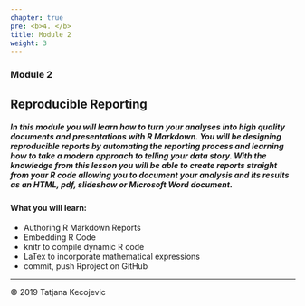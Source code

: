 ```yaml
---
chapter: true
pre: <b>4. </b>
title: Module 2
weight: 3
---
```


### Module 2

## Reproducible Reporting

##### In this module you will learn how to turn your analyses into high quality documents and presentations with R Markdown. You will be designing reproducible reports by automating the reporting process and learning how to take a modern approach to telling your data story. With the knowledge from this lesson you will be able to create reports straight from your R code allowing you to document your analysis and its results as an HTML, pdf, slideshow or Microsoft Word document. 


#### What you will learn:

*	Authoring R Markdown Reports
*	Embedding R Code
*	knitr to compile dynamic R code
*	LaTex to incorporate mathematical expressions
* commit, push Rproject on GitHub

-----------------------------
© 2019 Tatjana Kecojevic
